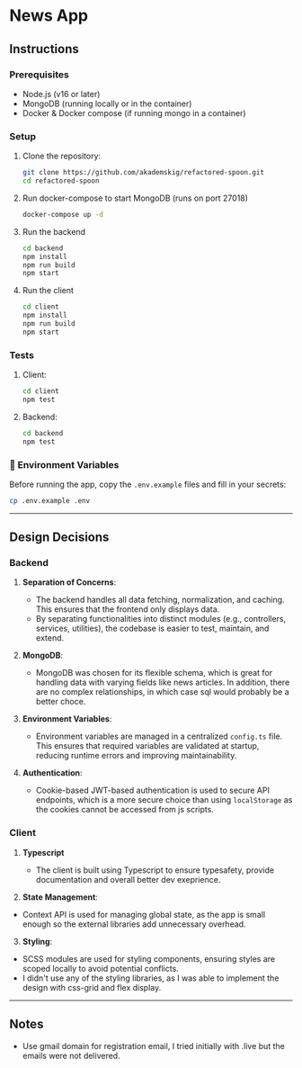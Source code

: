 # News App

## Instructions

### Prerequisites

- Node.js (v16 or later)
- MongoDB (running locally or in the container)
- Docker & Docker compose (if running mongo in a container)

### Setup

1. Clone the repository:
   ```bash
   git clone https://github.com/akademskig/refactored-spoon.git
   cd refactored-spoon

2. Run docker-compose to start MongoDB (runs on port 27018)
    ``` bash
    docker-compose up -d

3. Run the backend
    ```bash
    cd backend
    npm install
    npm run build
    npm start

3. Run the client
    ```bash
    cd client
    npm install
    npm run build
    npm start

### Tests

1. Client:
   ```bash
   cd client
   npm test

2. Backend:
    ``` bash
   cd backend
   npm test

### 🔐 Environment Variables

Before running the app, copy the `.env.example` files and fill in your secrets:

```bash
cp .env.example .env
```

---

## Design Decisions

### Backend

1. **Separation of Concerns**:
   - The backend handles all data fetching, normalization, and caching. This ensures that the frontend only displays data.
   - By separating functionalities into distinct modules (e.g., controllers, services, utilities), the codebase is easier to test, maintain, and extend.

2. **MongoDB**:
   - MongoDB was chosen for its flexible schema, which is great for handling data with varying fields like news articles. In addition, there are no complex relationships, in which case sql would probably be a better choce.

3. **Environment Variables**:
   - Environment variables are managed in a centralized `config.ts` file. This ensures that required variables are validated at startup, reducing runtime errors and improving maintainability.

5. **Authentication**:
   - Cookie-based JWT-based authentication is used to secure API endpoints, which is a more secure choice than using `localStorage` as the cookies cannot be accessed from js scripts.

### Client

1. **Typescript**
   - The client is built using Typescript to ensure typesafety, provide documentation and overall better dev exeprience.

2.  **State Management**:
   - Context API is used for managing global state, as the app is small enough so the external libraries add unnecessary overhead.

3.  **Styling**:
   - SCSS modules are used for styling components, ensuring styles are scoped locally to avoid potential conflicts.
   - I didn't use any of the styling libraries, as I was able to implement the design with css-grid and flex display.

---

## Notes

- Use gmail domain for registration email, I tried initially with .live but the emails were not delivered.